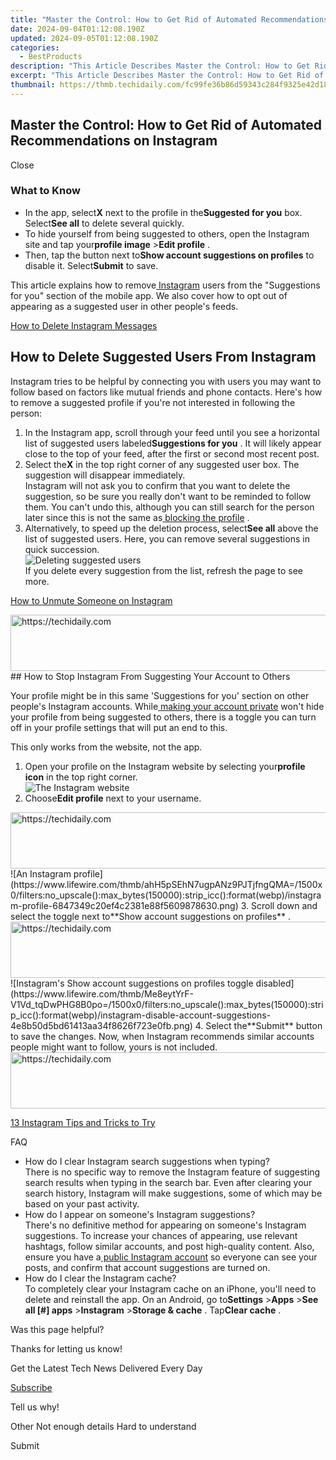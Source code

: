 ```yaml
---
title: "Master the Control: How to Get Rid of Automated Recommendations on Instagram"
date: 2024-09-04T01:12:08.190Z
updated: 2024-09-05T01:12:08.190Z
categories:
  - BestProducts
description: "This Article Describes Master the Control: How to Get Rid of Automated Recommendations on Instagram"
excerpt: "This Article Describes Master the Control: How to Get Rid of Automated Recommendations on Instagram"
thumbnail: https://thmb.techidaily.com/fc99fe36b86d59343c284f9325e42d18bed568fbce4953c66b51cbd30def1721.jpg
---
```


## Master the Control: How to Get Rid of Automated Recommendations on Instagram

Close 

###  What to Know

* In the app, select**X** next to the profile in the**Suggested for you** box. Select**See all** to delete several quickly.
* To hide yourself from being suggested to others, open the Instagram site and tap your**profile image** \>**Edit profile** .
* Then, tap the button next to**Show account suggestions on profiles** to disable it. Select**Submit** to save.

 This article explains how to remove[ Instagram](https://www.lifewire.com/what-is-instagram-3486316) users from the "Suggestions for you" section of the mobile app. We also cover how to opt out of appearing as a suggested user in other people's feeds.

[ How to Delete Instagram Messages ](https://www.lifewire.com/delete-instagram-messages-5323737) 

##  How to Delete Suggested Users From Instagram 

 Instagram tries to be helpful by connecting you with users you may want to follow based on factors like mutual friends and phone contacts. Here's how to remove a suggested profile if you're not interested in following the person:

1. In the Instagram app, scroll through your feed until you see a horizontal list of suggested users labeled**Suggestions for you** . It will likely appear close to the top of your feed, after the first or second most recent post.
2. Select the**X** in the top right corner of any suggested user box. The suggestion will disappear immediately.  
 Instagram will not ask you to confirm that you want to delete the suggestion, so be sure you really don't want to be reminded to follow them. You can't undo this, although you can still search for the person later since this is not the same as[ blocking the profile](https://www.lifewire.com/how-to-block-someone-on-instagram-4169853) .
3. Alternatively, to speed up the deletion process, select**See all** above the list of suggested users. Here, you can remove several suggestions in quick succession.  
![Deleting suggested users](https://www.lifewire.com/thmb/_jmqkwGg6oVj2G49AeyEqoSeqAM=/1500x0/filters:no_upscale():max_bytes(150000):strip_icc():format(webp)/deletingsuggestedusers-704a8b9955ff421e87de247b58b10244.jpg)  
 If you delete every suggestion from the list, refresh the page to see more.

[ How to Unmute Someone on Instagram ](https://www.lifewire.com/unmute-on-instagram-5268136) 

<!-- affiliate ads begin -->
<a href="https://aligracehair.sjv.io/c/5597632/1886048/19272" target="_top" id="1886048">
  <img src="//a.impactradius-go.com/display-ad/19272-1886048" border="0" alt="https://techidaily.com" width="728" height="90"/>
</a>
<img height="0" width="0" src="https://aligracehair.sjv.io/i/5597632/1886048/19272" style="position:absolute;visibility:hidden;" border="0" />
<!-- affiliate ads end -->
##  How to Stop Instagram From Suggesting Your Account to Others 

 Your profile might be in this same 'Suggestions for you' section on other people's Instagram accounts. While[ making your account private](https://www.lifewire.com/make-instagram-account-private-3485850) won't hide your profile from being suggested to others, there is a toggle you can turn off in your profile settings that will put an end to this.

This only works from the website, not the app.

1. Open your profile on the Instagram website by selecting your**profile icon** in the top right corner.  
![The Instagram website](https://www.lifewire.com/thmb/KAVPPNqhp3x1pitWS_k3Seay9bQ=/1500x0/filters:no_upscale():max_bytes(150000):strip_icc():format(webp)/instagram-website-f8e4d8518c014bfa8a1fa642551581d4.png)
2. Choose**Edit profile** next to your username.  
<!-- affiliate ads begin -->
<a href="https://appsumo.8odi.net/c/5597632/2068417/7443" target="_top" id="2068417">
  <img src="//a.impactradius-go.com/display-ad/7443-2068417" border="0" alt="https://techidaily.com" width="728" height="90"/>
</a>
<img height="0" width="0" src="https://appsumo.8odi.net/i/5597632/2068417/7443" style="position:absolute;visibility:hidden;" border="0" />
<!-- affiliate ads end -->
![An Instagram profile](https://www.lifewire.com/thmb/ahH5pSEhN7ugpANz9PJTjfngQMA=/1500x0/filters:no_upscale():max_bytes(150000):strip_icc():format(webp)/instagram-profile-6847349c20ef4c2381e88f5609878630.png)
3. Scroll down and select the toggle next to**Show account suggestions on profiles** .  
<!-- affiliate ads begin -->
<a href="https://aligracehair.sjv.io/c/5597632/1972698/19272" target="_top" id="1972698">
  <img src="//a.impactradius-go.com/display-ad/19272-1972698" border="0" alt="https://techidaily.com" width="728" height="90"/>
</a>
<img height="0" width="0" src="https://aligracehair.sjv.io/i/5597632/1972698/19272" style="position:absolute;visibility:hidden;" border="0" />
<!-- affiliate ads end -->
![Instagram's Show account suggestions on profiles toggle disabled](https://www.lifewire.com/thmb/Me8eytYrF-V1Vd_tqDwPHG8B0po=/1500x0/filters:no_upscale():max_bytes(150000):strip_icc():format(webp)/instagram-disable-account-suggestions-4e8b50d5bd61413aa34f8626f723e0fb.png)
4. Select the**Submit** button to save the changes. Now, when Instagram recommends similar accounts people might want to follow, yours is not included.
<!-- affiliate ads begin -->
<a href="https://appsumo.8odi.net/c/5597632/2082539/7443" target="_top" id="2082539">
  <img src="//a.impactradius-go.com/display-ad/7443-2082539" border="0" alt="https://techidaily.com" width="728" height="90"/>
</a>
<img height="0" width="0" src="https://appsumo.8odi.net/i/5597632/2082539/7443" style="position:absolute;visibility:hidden;" border="0" />
<!-- affiliate ads end -->

[ 13 Instagram Tips and Tricks to Try ](https://www.lifewire.com/instagram-tips-and-tricks-you-didnt-know-about-4086542) 

 FAQ

* How do I clear Instagram search suggestions when typing?  
 There is no specific way to remove the Instagram feature of suggesting search results when typing in the search bar. Even after clearing your search history, Instagram will make suggestions, some of which may be based on your past activity.
* How do I appear on someone's Instagram suggestions?  
 There's no definitive method for appearing on someone's Instagram suggestions. To increase your chances of appearing, use relevant hashtags, follow similar accounts, and post high-quality content. Also, ensure you have a[ public Instagram account](https://www.lifewire.com/make-instagram-account-private-3485850) so everyone can see your posts, and confirm that account suggestions are turned on.
* How do I clear the Instagram cache?  
 To completely clear your Instagram cache on an iPhone, you'll need to delete and reinstall the app. On an Android, go to**Settings** \>**Apps** \>**See all \[#\] apps** \>**Instagram** \>**Storage & cache** . Tap**Clear cache** .

Was this page helpful?

Thanks for letting us know!

 Get the Latest Tech News Delivered Every Day

[ Subscribe ](https://www.lifewire.com/#) 

Tell us why!

 Other  Not enough details  Hard to understand 

 Submit 

<ins class="adsbygoogle"
     style="display:block"
     data-ad-format="autorelaxed"
     data-ad-client="ca-pub-7571918770474297"
     data-ad-slot="1223367746"></ins>



<ins class="adsbygoogle"
     style="display:block"
     data-ad-client="ca-pub-7571918770474297"
     data-ad-slot="8358498916"
     data-ad-format="auto"
     data-full-width-responsive="true"></ins>


